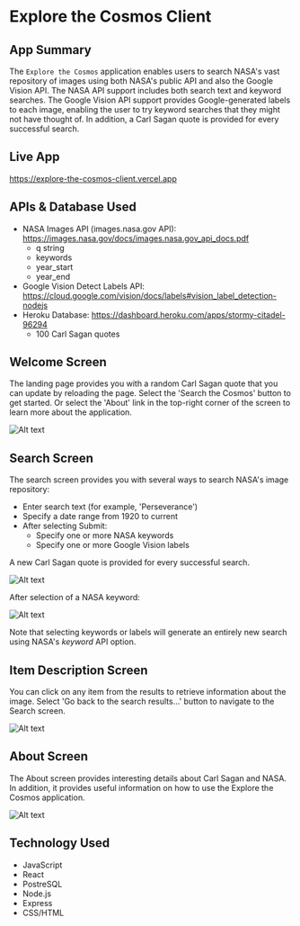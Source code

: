 # Explore the Cosmos Client

## App Summary

The `Explore the Cosmos` application enables users to search NASA's vast repository of images using both NASA's public API and also the Google Vision API. The NASA API support includes both search text and keyword searches. The Google Vision API support provides Google-generated labels to each image, enabling the user to try keyword searches that they might not have thought of. In addition, a Carl Sagan quote is provided for every successful search.

## Live App

https://explore-the-cosmos-client.vercel.app

## APIs & Database Used

- NASA Images API (images.nasa.gov API): https://images.nasa.gov/docs/images.nasa.gov_api_docs.pdf
  - q string
  - keywords
  - year_start
  - year_end
- Google Vision Detect Labels API: https://cloud.google.com/vision/docs/labels#vision_label_detection-nodejs
- Heroku Database: https://dashboard.heroku.com/apps/stormy-citadel-96294
  - 100 Carl Sagan quotes

## Welcome Screen

The landing page provides you with a random Carl Sagan quote that you can update by reloading the page. Select the 'Search the Cosmos' button to get started. Or select the 'About' link in the top-right corner of the screen to learn more about the application.

![Alt text](./readme/LandingPage.jpg?raw=true "LandingPage")

## Search Screen

The search screen provides you with several ways to search NASA's image repository:

- Enter search text (for example, 'Perseverance')
- Specify a date range from 1920 to current
- After selecting Submit:
  - Specify one or more NASA keywords
  - Specify one or more Google Vision labels

A new Carl Sagan quote is provided for every successful search.

![Alt text](./readme/SearchScreen.jpg?raw=true "SearchScreen")

After selection of a NASA keyword:

![Alt text](./readme/KeywordSearch.jpg?raw=true "KeywordSearch")

Note that selecting keywords or labels will generate an entirely new search using NASA's _keyword_ API option.

## Item Description Screen

You can click on any item from the results to retrieve information about the image. Select 'Go back to the search results...' button to navigate to the Search screen.

![Alt text](./readme/ItemDescription.jpg?raw=true "ItemDescription")

## About Screen

The About screen provides interesting details about Carl Sagan and NASA. In addition, it provides useful information on how to use the Explore the Cosmos application.

![Alt text](./readme/AboutScreen.jpg?raw=true "AboutScreen")

## Technology Used

- JavaScript
- React
- PostreSQL
- Node.js
- Express
- CSS/HTML
